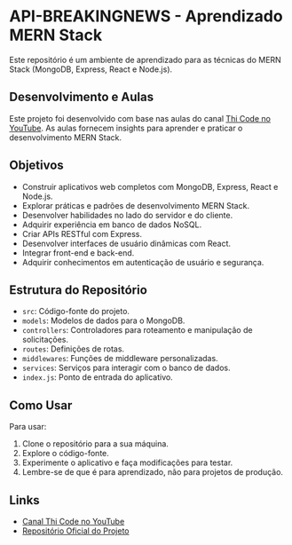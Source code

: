 # API-BREAKINGNEWS - Aprendizado MERN Stack

Este repositório é um ambiente de aprendizado para as técnicas do MERN Stack (MongoDB, Express, React e Node.js). 

## Desenvolvimento e Aulas

Este projeto foi desenvolvido com base nas aulas do canal [Thi Code no YouTube](https://www.youtube.com/playlist?list=PLR8JXremim5BaPqraGKBPS4rFhywgUAvz). As aulas fornecem insights para aprender e praticar o desenvolvimento MERN Stack.

## Objetivos

- Construir aplicativos web completos com MongoDB, Express, React e Node.js.
- Explorar práticas e padrões de desenvolvimento MERN Stack.
- Desenvolver habilidades no lado do servidor e do cliente.
- Adquirir experiência em banco de dados NoSQL.
- Criar APIs RESTful com Express.
- Desenvolver interfaces de usuário dinâmicas com React.
- Integrar front-end e back-end.
- Adquirir conhecimentos em autenticação de usuário e segurança.

## Estrutura do Repositório

- `src`: Código-fonte do projeto.
- `models`: Modelos de dados para o MongoDB.
- `controllers`: Controladores para roteamento e manipulação de solicitações.
- `routes`: Definições de rotas.
- `middlewares`: Funções de middleware personalizadas.
- `services`: Serviços para interagir com o banco de dados.
- `index.js`: Ponto de entrada do aplicativo.

## Como Usar

Para usar:

1. Clone o repositório para a sua máquina.
2. Explore o código-fonte.
3. Experimente o aplicativo e faça modificações para testar.
4. Lembre-se de que é para aprendizado, não para projetos de produção.


## Links

- [Canal Thi Code no YouTube](https://www.youtube.com/playlist?list=PLR8JXremim5BaPqraGKBPS4rFhywgUAvz)
- [Repositório Oficial do Projeto](https://github.com/codethi/api-breakingnews)
